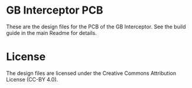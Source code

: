 # GB Interceptor PCB

These are the design files for the PCB of the GB Interceptor. See the build guide in the main Readme for details.

# License

The design files are licensed under the Creative Commons Attribution License (CC-BY 4.0).
